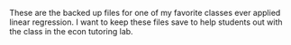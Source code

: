 These are the backed up files for one of my favorite classes ever applied linear regression. I want to keep these files save to help students out with the class in the econ tutoring lab.

